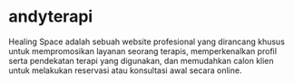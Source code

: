 # andyterapi
Healing Space adalah sebuah website profesional yang dirancang khusus untuk mempromosikan layanan seorang terapis, memperkenalkan profil serta pendekatan terapi yang digunakan, dan memudahkan calon klien untuk melakukan reservasi atau konsultasi awal secara online.
